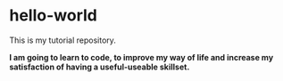 # hello-world
This is my tutorial repository. 

**I am going to learn to code, to improve my way of life and increase my satisfaction of having a useful-useable skillset.**
